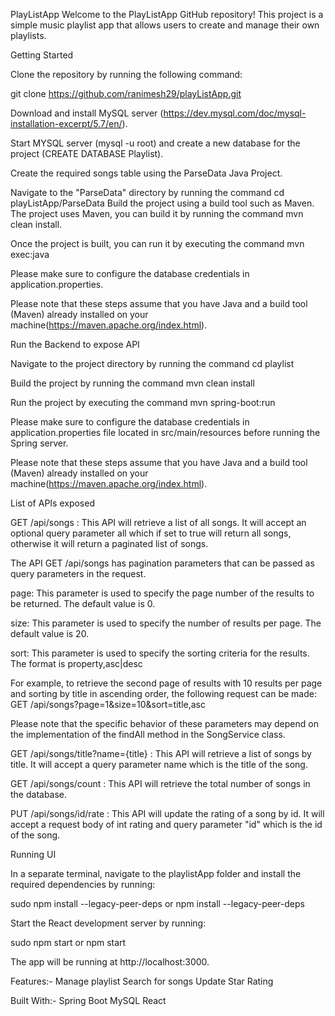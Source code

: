 PlayListApp
Welcome to the PlayListApp GitHub repository! This project is a simple music playlist app that allows users to create and manage their own playlists.

Getting Started

Clone the repository by running the following command:

git clone https://github.com/ranimesh29/playListApp.git

Download and install MySQL server (https://dev.mysql.com/doc/mysql-installation-excerpt/5.7/en/).

Start MYSQL server (mysql -u root) and create a new database for the project (CREATE DATABASE Playlist).

Create the required songs table using the ParseData Java Project.

Navigate to the "ParseData" directory by running the command cd playListApp/ParseData
Build the project using a build tool such as Maven. The project uses Maven, you can build it by running the command mvn clean install. 

Once the project is built, you can run it by executing the command mvn exec:java

Please make sure to configure the database credentials in application.properties.

Please note that these steps assume that you have Java and a build tool (Maven) already installed on your machine(https://maven.apache.org/index.html). 

Run the Backend to expose API

Navigate to the project directory by running the command cd playlist

Build the project by running the command mvn clean install

Run the project by executing the command mvn spring-boot:run

Please make sure to configure the database credentials in application.properties file located in src/main/resources before running the Spring server.

Please note that these steps assume that you have Java and a build tool (Maven) already installed on your machine(https://maven.apache.org/index.html).

List of APIs exposed

GET /api/songs : This API will retrieve a list of all songs. It will accept an optional query parameter all which if set to true will return all songs, otherwise it will return a paginated list of songs.

The API GET /api/songs has pagination parameters that can be passed as query parameters in the request.

page: This parameter is used to specify the page number of the results to be returned. The default value is 0.

size: This parameter is used to specify the number of results per page. The default value is 20.

sort: This parameter is used to specify the sorting criteria for the results. The format is property,asc|desc

For example, to retrieve the second page of results with 10 results per page and sorting by title in ascending order, the following request can be made:
GET /api/songs?page=1&size=10&sort=title,asc

Please note that the specific behavior of these parameters may depend on the implementation of the findAll method in the SongService class.

GET /api/songs/title?name={title} : This API will retrieve a list of songs by title. It will accept a query parameter name which is the title of the song.

GET /api/songs/count : This API will retrieve the total number of songs in the database.

PUT /api/songs/id/rate : This API will update the rating of a song by id. It will accept a request body of int rating and query parameter "id" which is the id of the song.

Running UI

In a separate terminal, navigate to the playlistApp folder and install the required dependencies by running:

sudo npm install --legacy-peer-deps or npm install --legacy-peer-deps

Start the React development server by running:

sudo npm start or npm start

The app will be running at http://localhost:3000.


Features:-
Manage playlist
Search for songs
Update Star Rating

Built With:-
Spring Boot
MySQL
React

